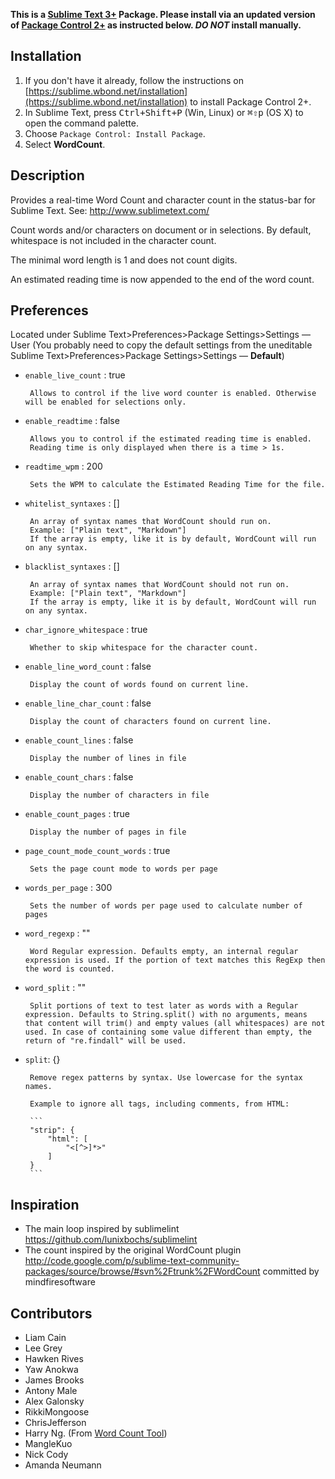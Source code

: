 **This is a [Sublime Text 3+](http://www.sublimetext.com/) Package. Please install via an updated version of  [Package Control 2+](https://sublime.wbond.net/installation) as instructed below. *DO NOT* install manually.**

## Installation

1. If you don't have it already, follow the instructions on [https://sublime.wbond.net/installation](https://sublime.wbond.net/installation) to install Package Control 2+.
2. In Sublime Text, press <kbd>Ctrl+Shift+P</kbd> (Win, Linux) or <kbd>⌘⇧p</kbd> (OS X) to open the command palette.
3. Choose `Package Control: Install Package`.
4. Select **WordCount**.

## Description

Provides a real-time Word Count and character count in the status-bar for Sublime Text. See: http://www.sublimetext.com/

Count words and/or characters on document or in selections. By default, whitespace is not included in the character count.

The minimal word length is 1 and does not count digits.

An estimated reading time is now appended to the end of the word count.

## Preferences
Located under Sublime Text>Preferences>Package Settings>Settings — User
(You probably need to copy the default settings from the uneditable Sublime Text>Preferences>Package Settings>Settings — **Default**)

 - `enable_live_count` : true

 		Allows to control if the live word counter is enabled. Otherwise will be enabled for selections only.

 - `enable_readtime` : false

 		Allows you to control if the estimated reading time is enabled.
 		Reading time is only displayed when there is a time > 1s.

 - `readtime_wpm` : 200

 		Sets the WPM to calculate the Estimated Reading Time for the file.

 - `whitelist_syntaxes` : []

		An array of syntax names that WordCount should run on.
		Example: ["Plain text", "Markdown"]
		If the array is empty, like it is by default, WordCount will run on any syntax.

 - `blacklist_syntaxes` : []

		An array of syntax names that WordCount should not run on.
		Example: ["Plain text", "Markdown"]
		If the array is empty, like it is by default, WordCount will run on any syntax.

 - `char_ignore_whitespace` : true

		Whether to skip whitespace for the character count.

 - `enable_line_word_count` : false

		Display the count of words found on current line.

 - `enable_line_char_count` : false

		Display the count of characters found on current line.

 - `enable_count_lines` : false

 		Display the number of lines in file

 - `enable_count_chars` : false

		Display the number of characters in file

 - `enable_count_pages` : true

		Display the number of pages in file

 - `page_count_mode_count_words` : true

		Sets the page count mode to words per page

 - `words_per_page` : 300

		Sets the number of words per page used to calculate number of pages

 - `word_regexp` : ""

		Word Regular expression. Defaults empty, an internal regular expression is used. If the portion of text matches this RegExp then the word is counted.

 - `word_split` : ""

		Split portions of text to test later as words with a Regular expression. Defaults to String.split() with no arguments, means that content will trim() and empty values (all whitespaces) are not used. In case of containing some value different than empty, the return of "re.findall" will be used.

 - `split`: {}

		Remove regex patterns by syntax. Use lowercase for the syntax names.

		Example to ignore all tags, including comments, from HTML:

		```
		"strip": {
			"html": [
				"<[^>]*>"
			]
		}
		```

## Inspiration

 - The main loop inspired by sublimelint https://github.com/lunixbochs/sublimelint
 - The count inspired by the original WordCount plugin http://code.google.com/p/sublime-text-community-packages/source/browse/#svn%2Ftrunk%2FWordCount committed by mindfiresoftware

## Contributors

 - Liam Cain
 - Lee Grey
 - Hawken Rives
 - Yaw Anokwa
 - James Brooks
 - Antony Male
 - Alex Galonsky
 - RikkiMongoose
 - ChrisJefferson
 - Harry Ng. (From [Word Count Tool](http://wordcounttools.com/))
 - MangleKuo
 - Nick Cody
 - Amanda Neumann
